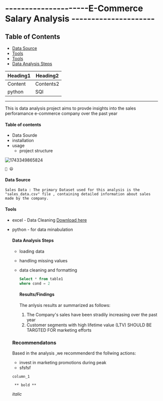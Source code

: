 # ---------------------E-Commerce Salary Analysis ---------------------
## Table of Contents
- [Data Source](#data-source)
- [Tools](#Tools)
- [Tools](#tools)
- [Data Analysis Steps](#data-analysis-steps)

|Heading1|Heading2|
|---------|----------|
|Content|Contents2|content3|
|python|SQl|
  ---
This is data analysis project aims to provde insights into the sales perforamance  e-commerce company over the past year

#### Table of contents
- Data Sourde
- installation
- usage
  - project structure
 



![1743349865824](https://github.com/user-attachments/assets/11d10f11-8e5b-4e2f-834c-37c661c45ed1)



    🥇 😄

   #### Data Source
    Sales Data : The primary Dataset used for this analysis is the "sales_data.csv" file , containing detailed information about sales made by the company.


   #### Tools
   - excel - Data Cleaning [Download here](http://microsoft.com)
   - python - for data minabulation
     #### Data Analysis Steps
      - loading data
      - handling missing values
      - data cleaning and formatting

        ```sql
        Select * from table1
        where cond = 2
        ```

        #### Results/Findings
        The anlysis results ar summarized as follows:
        1. The Company's sales have been stradily increasing over the past year
        2. Customer segments with high lifetime value (LTV) SHOULD BE TARGTED FOR marketing efforts
       ### Recommendatons

      Based in the analysis ,we recommenderd the follwing actions:
  
       - invest in marketing promotions during peak
       - sfsfsf
    
        `column_1`


          ** bold **
      *italic*
        

